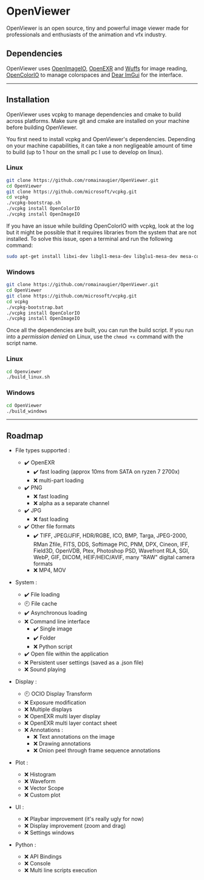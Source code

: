 # OpenViewer
OpenViewer is an open source, tiny and powerful image viewer made for professionals and enthusiasts of the animation and vfx industry.

## Dependencies

OpenViewer uses [OpenImageIO](https://github.com/OpenImageIO/oiio), [OpenEXR](https://github.com/AcademySoftwareFoundation/openexr) and [Wuffs](https://github.com/google/wuffs) for image reading, [OpenColorIO](https://github.com/AcademySoftwareFoundation/OpenColorIO) to manage colorspaces and [Dear ImGui](https://github.com/ocornut/imgui) for the interface.

---
## Installation

OpenViewer uses vcpkg to manage dependencies and cmake to build across platforms. Make sure git and cmake are installed on your machine before building OpenViewer.

You first need to install vcpkg and OpenViewer's dependencies. Depending on your machine capabilities, it can take a non negligeable amount of time to build (up to 1 hour on the small pc I use to develop on linux).

### Linux
```bash
git clone https://github.com/romainaugier/OpenViewer.git
cd OpenViewer
git clone https://github.com/microsoft/vcpkg.git
cd vcpkg
./vcpkg-bootstrap.sh
./vcpkg install OpenColorIO
./vcpkg install OpenImageIO
```

If you have an issue while building OpenColorIO with vcpkg, look at the log but it might be possible that it requires libraries from the system that are not installed. To solve this issue, open a terminal and run the following command:
```bash
sudo apt-get install libxi-dev libgl1-mesa-dev libglu1-mesa-dev mesa-common-dev libxrandr-dev libxxf86vm-dev
```

### Windows
```bash
git clone https://github.com/romainaugier/OpenViewer.git
cd OpenViewer
git clone https://github.com/microsoft/vcpkg.git
cd vcpkg
./vcpkg-bootstrap.bat
./vcpkg install OpenColorIO
./vcpkg install OpenImageIO
```


Once all the dependencies are built, you can run the build script. If you run into a *permission denied* on Linux, use the ```chmod +x``` command with the script name.

### Linux
```bash
cd Openviewer
./build_linux.sh
```

### Windows
```bash
cd OpenViewer
./build_windows
```

---
## Roadmap

- File types supported :
  - :heavy_check_mark: OpenEXR
    - :heavy_check_mark: fast loading (approx 10ms from SATA on ryzen 7 2700x) 
    - :x: multi-part loading
  - :heavy_check_mark: PNG
    - :x: fast loading
    - :x: alpha as a separate channel
  - :heavy_check_mark: JPG
    - :x: fast loading
  - :heavy_check_mark: Other file formats
    - :heavy_check_mark: TIFF, JPEG/JFIF, HDR/RGBE, ICO, BMP, Targa, JPEG-2000, RMan Zfile, FITS, DDS, Softimage PIC, PNM, DPX, Cineon, IFF, Field3D, OpenVDB, Ptex, Photoshop PSD, Wavefront RLA, SGI, WebP, GIF, DICOM, HEIF/HEIC/AVIF, many "RAW" digital camera formats
    - :x: MP4, MOV

- System :
  - :heavy_check_mark: File loading
  - :clock9: File cache
  - :heavy_check_mark: Asynchronous loading
  - :x: Command line interface
    - :heavy_check_mark: Single image
    - :heavy_check_mark: Folder
    - :x: Python script
  - :heavy_check_mark: Open file within the application
  - :x: Persistent user settings (saved as a .json file)
  - :x: Sound playing

- Display :
  - :clock9: OCIO Display Transform
  - :x: Exposure modification
  - :x: Multiple displays
  - :x: OpenEXR multi layer display
  - :x: OpenEXR multi layer contact sheet
  - :x: Annotations : 
    - :x: Text annotations on the image
    - :x: Drawing annotations
    - :x: Onion peel through frame sequence annotations

- Plot :
  - :x: Histogram
  - :x: Waveform
  - :x: Vector Scope
  - :x: Custom plot

- UI :
  - :x: Playbar improvement (it's really ugly for now)
  - :x: Display improvement (zoom and drag)
  - :x: Settings windows

- Python :
  - :x: API Bindings
  - :x: Console 
  - :x: Multi line scripts execution
